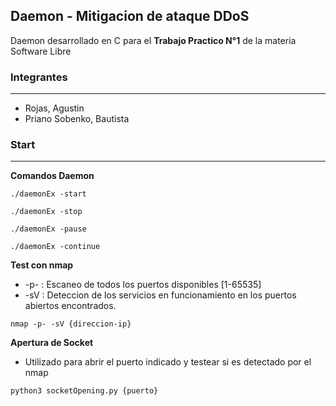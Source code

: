 ## Daemon - Mitigacion de ataque DDoS

Daemon desarrollado en C para el **Trabajo Practico N°1** de la materia Software Libre

### Integrantes
---
- Rojas, Agustin
- Priano Sobenko, Bautista

### Start
---
**Comandos Daemon**
```
./daemonEx -start

./daemonEx -stop

./daemonEx -pause

./daemonEx -continue
```

**Test con nmap**
- -p- : Escaneo de todos los puertos disponibles [1-65535]
- -sV : Deteccion de los servicios en funcionamiento en los puertos abiertos encontrados.
```
nmap -p- -sV {direccion-ip}
```

**Apertura de Socket**
- Utilizado para abrir el puerto indicado y testear si es detectado por el nmap
```
python3 socketOpening.py {puerto}
```



